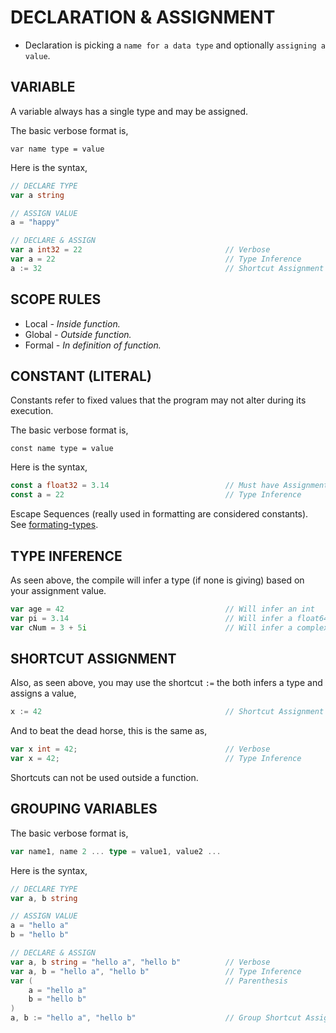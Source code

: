 # DECLARATION & ASSIGNMENT

* Declaration is picking a `name for a data type` and optionally `assigning a value`.

## VARIABLE

A variable always has a single type and may be assigned.

The basic verbose format is,

```
var name type = value
```

Here is the syntax,

```go
// DECLARE TYPE             
var a string

// ASSIGN VALUE
a = "happy"

// DECLARE & ASSIGN
var a int32 = 22                                // Verbose
var a = 22                                      // Type Inference
a := 32                                         // Shortcut Assignment
```

## SCOPE RULES

* Local _- Inside function._
* Global _- Outside function._
* Formal _- In definition of function._

## CONSTANT (LITERAL)

Constants refer to fixed values that the program may
not alter during its execution.

The basic verbose format is,

```
const name type = value
```

Here is the syntax,

```go
const a float32 = 3.14                          // Must have Assignment
const a = 22                                    // Type Inference
```

Escape Sequences (really used in formatting are considered constants).
See [formating-types](https://github.com/JeffDeCola/my-cheat-sheets/tree/master/development/languages/go-cheat-sheet/formating-types.md).

## TYPE INFERENCE

As seen above, the compile will infer a type (if none is giving)
based on your assignment value.

```go
var age = 42                                    // Will infer an int
var pi = 3.14                                   // Will infer a float64
var cNum = 3 + 5i                               // Will infer a complex128
```

## SHORTCUT ASSIGNMENT

Also, as seen above, you may use the shortcut `:=`
the both infers a type and assigns a value,

```go
x := 42                                         // Shortcut Assignment
```

And to beat the dead horse, this is the same as,

```go
var x int = 42;                                 // Verbose
var x = 42;                                     // Type Inference 
```

Shortcuts can not be used outside a function.

## GROUPING VARIABLES

The basic verbose format is,

```go
var name1, name 2 ... type = value1, value2 ...
```

Here is the syntax,

```go
// DECLARE TYPE             
var a, b string

// ASSIGN VALUE
a = "hello a"
b = "hello b"

// DECLARE & ASSIGN
var a, b string = "hello a", "hello b"          // Verbose
var a, b = "hello a", "hello b"                 // Type Inference
var (                                           // Parenthesis
    a = "hello a"
    b = "hello b"
)
a, b := "hello a", "hello b"                    // Group Shortcut Assignment
```
